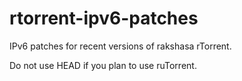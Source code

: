 rtorrent-ipv6-patches
=====================

IPv6 patches for recent versions of rakshasa rTorrent.

Do not use HEAD if you plan to use ruTorrent.
